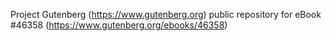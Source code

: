 Project Gutenberg (https://www.gutenberg.org) public repository for
eBook #46358 (https://www.gutenberg.org/ebooks/46358)
